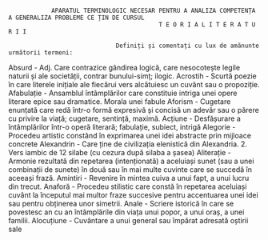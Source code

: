                 APARATUL TERMINOLOGIC NECESAR PENTRU A ANALIZA COMPETENȚA A GENERALIZA PROBLEME CE ȚIN DE CURSUL 
                                              T E O R I A L I T E R A T U R I I 

                                  Definiți și comentați cu lux de amănunte următorii termeni:
                                  
Absurd - Adj. Care contrazice gândirea logică, care nesocotește legile naturii și ale societății, contrar bunului-simț; ilogic.
Acrostih - Scurtă poezie în care literele inițiale ale fiecărui vers alcătuiesc un cuvânt sau o propoziție.
Afabulație - Ansamblul întâmplărilor care constituie intriga unei opere literare epice sau dramatice. Morala unei fabule
Aforism - Cugetare enunțată care redă într-o formă expresivă și concisă un adevăr sau o părere cu privire la viață; cugetare, sentință, maximă.
Acțiune - Desfășurare a întâmplărilor într-o operă literară; fabulație, subiect, intrigă
Alegorie - Procedeu artistic constând în exprimarea unei idei abstracte prin mijloace concrete
Alexandrin - Care ține de civilizația elenistică din Alexandria. 2. Vers iambic de 12 silabe (cu cezura după silaba a șasea)
Aliterație - Armonie rezultată din repetarea (intenționată) a aceluiași sunet (sau a unei combinații de sunete) în două sau în mai multe cuvinte care se succedă în aceeași frază.
Amintiri - Revenire în mintea cuiva a unui fapt, a unui lucru din trecut.
Anaforă - Procedeu stilistic care constă în repetarea aceluiași cuvânt la începutul mai multor fraze succesive pentru accentuarea unei idei sau pentru obținerea unor simetrii.
Anale - Scriere istorică în care se povestesc an cu an întâmplările din viața unui popor, a unui oraș, a unei familii.
Alocuțiune - Cuvântare a unui general sau împărat adresată oștirii sale
